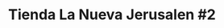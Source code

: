 ---
title: "Tienda La Nueva Jerusalen #2"
url: /san-jose-pinula/tienda-la-nueva-jerusalen-2/
shop: quiosco
---